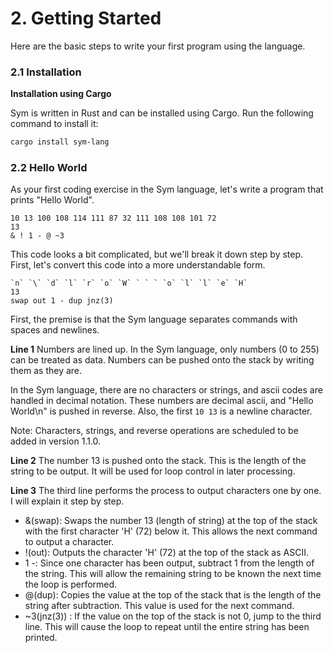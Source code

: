 # 2. Getting Started

Here are the basic steps to write your first program using the language.

### 2.1 Installation

**Installation using Cargo**

Sym is written in Rust and can be installed using Cargo. Run the following command to install it:

``` sh
cargo install sym-lang
```

### 2.2 Hello World

As your first coding exercise in the Sym language, let's write a program that prints "Hello World".

``` sym
10 13 100 108 114 111 87 32 111 108 108 101 72
13
& ! 1 - @ ~3
```

This code looks a bit complicated, but we'll break it down step by step. First, let's convert this code into a more understandable form.

```
`n` `\` `d` `l` `r` `o` `W` ` ` ` `o` `l` `l` `e` `H`
13
swap out 1 - dup jnz(3)
```

First, the premise is that the Sym language separates commands with spaces and newlines.

**Line 1**
Numbers are lined up. In the Sym language, only numbers (0 to 255) can be treated as data.
Numbers can be pushed onto the stack by writing them as they are.

In the Sym language, there are no characters or strings, and ascii codes are handled in decimal notation.
These numbers are decimal ascii, and "Hello World\n" is pushed in reverse.
Also, the first `10 13` is a newline character.

Note: Characters, strings, and reverse operations are scheduled to be added in version 1.1.0.

**Line 2**
The number 13 is pushed onto the stack.
This is the length of the string to be output. It will be used for loop control in later processing.

**Line 3**
The third line performs the process to output characters one by one.
I will explain it step by step.

- &(swap): Swaps the number 13 (length of string) at the top of the stack with the first character 'H' (72) below it. This allows the next command to output a character.
- !(out): Outputs the character 'H' (72) at the top of the stack as ASCII.
- 1 -: Since one character has been output, subtract 1 from the length of the string. This will allow the remaining string to be known the next time the loop is performed.
- @(dup): Copies the value at the top of the stack that is the length of the string after subtraction. This value is used for the next command.
- ~3(jnz(3)) : If the value on the top of the stack is not 0, jump to the third line. This will cause the loop to repeat until the entire string has been printed.
